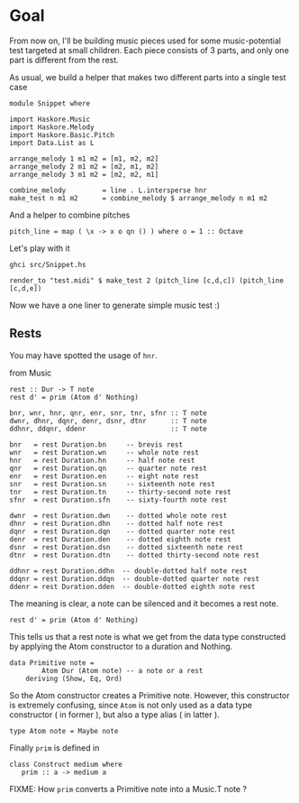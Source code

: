 Goal
=====

From now on, I'll be building music pieces used for some music-potential test targeted at small children. Each piece consists of 3 parts, and only one part is different from the rest.

As usual, we build a helper that makes two different parts into a single test case

	module Snippet where

	import Haskore.Music
	import Haskore.Melody
	import Haskore.Basic.Pitch
	import Data.List as L

	arrange_melody 1 m1 m2 = [m1, m2, m2]
	arrange_melody 2 m1 m2 = [m2, m1, m2]
	arrange_melody 3 m1 m2 = [m2, m2, m1]

	combine_melody         = line . L.intersperse hnr
	make_test n m1 m2      = combine_melody $ arrange_melody n m1 m2
	
And a helper to combine pitches

	pitch_line = map ( \x -> x o qn () ) where o = 1 :: Octave
	
Let's play with it

	ghci src/Snippet.hs
	
	render_to "test.midi" $ make_test 2 (pitch_line [c,d,c]) (pitch_line [c,d,e])

Now we have a one liner to generate simple music test :)


Rests
------

You may have spotted the usage of `hnr`.

from Music

	rest :: Dur -> T note
	rest d' = prim (Atom d' Nothing)
	
	bnr, wnr, hnr, qnr, enr, snr, tnr, sfnr :: T note
	dwnr, dhnr, dqnr, denr, dsnr, dtnr      :: T note
	ddhnr, ddqnr, ddenr                     :: T note
	
	bnr   = rest Duration.bn     -- brevis rest
	wnr   = rest Duration.wn     -- whole note rest
	hnr   = rest Duration.hn     -- half note rest
	qnr   = rest Duration.qn     -- quarter note rest
	enr   = rest Duration.en     -- eight note rest
	snr   = rest Duration.sn     -- sixteenth note rest
	tnr   = rest Duration.tn     -- thirty-second note rest
	sfnr  = rest Duration.sfn    -- sixty-fourth note rest
	
	dwnr  = rest Duration.dwn    -- dotted whole note rest
	dhnr  = rest Duration.dhn    -- dotted half note rest
	dqnr  = rest Duration.dqn    -- dotted quarter note rest
	denr  = rest Duration.den    -- dotted eighth note rest
	dsnr  = rest Duration.dsn    -- dotted sixteenth note rest
	dtnr  = rest Duration.dtn    -- dotted thirty-second note rest
	
	ddhnr = rest Duration.ddhn  -- double-dotted half note rest
	ddqnr = rest Duration.ddqn  -- double-dotted quarter note rest
	ddenr = rest Duration.dden  -- double-dotted eighth note rest

The meaning is clear, a note can be silenced and it becomes a rest note.

	rest d' = prim (Atom d' Nothing)

This tells us that a rest note is what we get from the data type constructed by applying the Atom constructor to a duration and Nothing.

	data Primitive note =
          	Atom Dur (Atom note) -- a note or a rest
     	deriving (Show, Eq, Ord)

So the Atom constructor creates a Primitive note. However, this constructor is extremely confusing, since `Atom` is not only used as a data type constructor ( in former ), but also a type alias ( in latter ).

	type Atom note = Maybe note
	
Finally `prim` is defined in 
	
	class Construct medium where
	   prim :: a -> medium a


FIXME: How `prim` converts a Primitive note into a Music.T note ?
